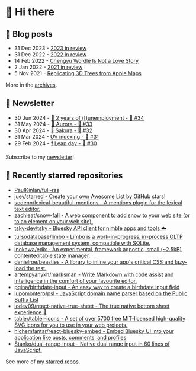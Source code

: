 # 👋 Hi there

## 📝 Blog posts

<!-- feed start -->
- 31 Dec 2023 - [2023 in review](https://cheeaun.com/blog/2023/12/2023-in-review/)
- 31 Dec 2022 - [2022 in review](https://cheeaun.com/blog/2022/12/2022-in-review/)
- 14 Feb 2022 - [Chengyu Wordle Is Not a Love Story](https://cheeaun.com/blog/2022/02/chengyu-wordle-is-not-a-love-story/)
- 2 Jan 2022 - [2021 in review](https://cheeaun.com/blog/2022/01/2021-in-review/)
- 5 Nov 2021 - [Replicating 3D Trees from Apple Maps](https://cheeaun.com/blog/2021/11/replicating-3d-trees-apple-maps/)
<!-- feed end -->

More in the [archives](https://cheeaun.com/blog/archives/).

## 📰 Newsletter

<!-- newsletter start -->
- 30 Jun 2024 - [🎂 2 years of (f)unemployment - 🥫 #34](https://cheeaun.substack.com/p/2-years-of-funemployment-34)
- 31 May 2024 - [🌌 Aurora - 🥫 #33](https://cheeaun.substack.com/p/aurora-33)
- 30 Apr 2024 - [🌸 Sakura - 🥫 #32](https://cheeaun.substack.com/p/sakura-32)
- 31 Mar 2024 - [UV indexing - 🥫 #31](https://cheeaun.substack.com/p/uv-indexing-31)
- 29 Feb 2024 - [🕴️ Leap day - 🥫 #30](https://cheeaun.substack.com/p/leap-day-30)
<!-- newsletter end -->

Subscribe to my [newsletter](https://cheeaun.substack.com/)!

## 🌟 Recently starred repositories

<!-- starred repos start -->
- [PaulKinlan/full-rss](https://github.com/PaulKinlan/full-rss)
- [juev/starred - Create your own Awesome List by GitHub stars!](https://github.com/juev/starred)
- [sodenn/lexical-beautiful-mentions - A mentions plugin for the lexical text editor.](https://github.com/sodenn/lexical-beautiful-mentions)
- [zachleat/snow-fall - A web component to add snow to your web site (or to an element on your web site).](https://github.com/zachleat/snow-fall)
- [tsky-dev/tsky - Bluesky API client for nimble apps and tools ☁️](https://github.com/tsky-dev/tsky)
- [tursodatabase/limbo - Limbo is a work-in-progress, in-process OLTP database management system, compatible with SQLite.](https://github.com/tursodatabase/limbo)
- [inokawa/edix - An experimental, framework agnostic, small (~2.5kB) contenteditable state manager.](https://github.com/inokawa/edix)
- [danielroe/beasties - A library to inline your app's critical CSS and lazy-load the rest.](https://github.com/danielroe/beasties)
- [artempyanykh/marksman - Write Markdown with code assist and intelligence in the comfort of your favourite editor.](https://github.com/artempyanykh/marksman)
- [pqina/birthdate-input - An easy way to create a birthdate input field](https://github.com/pqina/birthdate-input)
- [lupomontero/psl - JavaScript domain name parser based on the Public Suffix List](https://github.com/lupomontero/psl)
- [lodev09/react-native-true-sheet - The true native bottom sheet experience 💩](https://github.com/lodev09/react-native-true-sheet)
- [tabler/tabler-icons - A set of over 5700 free MIT-licensed high-quality SVG icons for you to use in your web projects.](https://github.com/tabler/tabler-icons)
- [hichemfantar/react-bluesky-embed - Embed Bluesky UI into your application like posts, comments, and profiles](https://github.com/hichemfantar/react-bluesky-embed)
- [Stanko/dual-range-input - Native dual range input in 60 lines of JavaScript.](https://github.com/Stanko/dual-range-input)
<!-- starred repos end -->

See more of [my starred repos](https://github.com/stars/cheeaun/).
